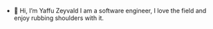 - 👋 Hi, I’m Yaffu Zeyvald
I am a software engineer, I love the field and enjoy rubbing shoulders with it.
